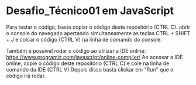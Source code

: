 # Desafio_Técnico01 em JavaScript
Para testar o código, basta copiar o código deste repositório (CTRL C).
abrir o console do navegado apertando simultaneamente as teclas CTRL + SHIFT + J e colcar o código (CTRL V) na linha de comando do console.

Também é possível rodar o código ao utilizar a IDE online: https://www.programiz.com/javascript/online-compiler/
Ao acessar a IDE online, copie o código deste repositório (CTRL C) e cole na linha de comando da IDE (CTRL V)
Depois disso basta clickar em "Run" que o código irá rodar.
